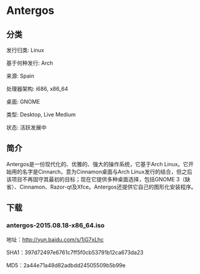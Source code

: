 # Antergos

## 分类

发行归类: Linux

基于何种发行: Arch

来源: Spain

处理器架构: i686, x86_64

桌面: GNOME

类型: Desktop, Live Medium

状态: 活跃发展中

## 简介

Antergos是一份现代化的、优雅的、强大的操作系统，它基于Arch Linux。它开始用的名字是Cinnarch，意为Cinnamon桌面与Arch Linux发行的结合，但之后该项目不再固守其最初的目标；现在它提供多种桌面选择，包括GNOME 3（缺省）、Cinnamon、Razor-qt及Xfce。Antergos还提供它自己的图形化安装程序。

## 下载

### antergos-2015.08.18-x86_64.iso

地址：http://yun.baidu.com/s/1jG7xLhc

SHA1：397d72497e6761c7ff5f0cb53791b12ca673da23

MD5：2a44e71a48d82adbdd24505509b5b99e